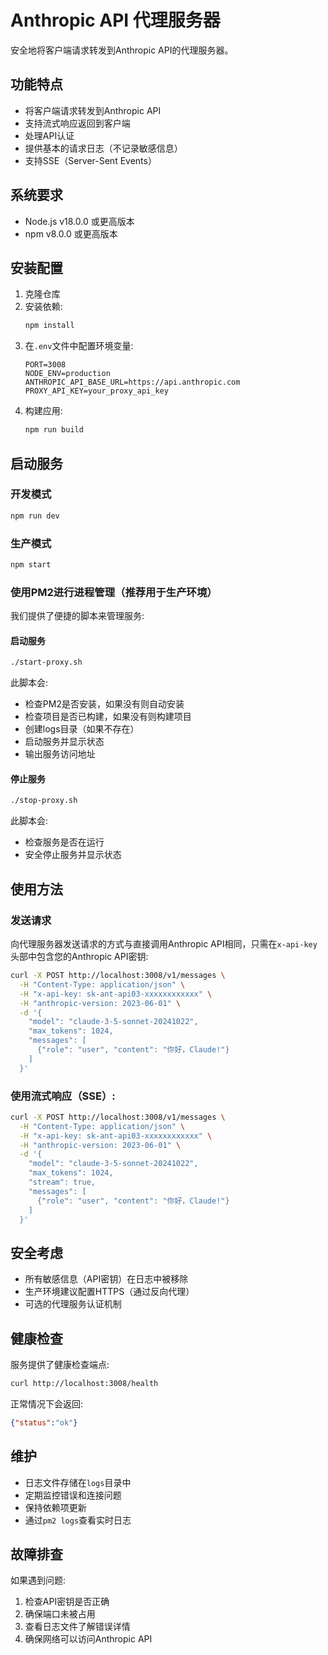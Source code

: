 # Anthropic API 代理服务器

安全地将客户端请求转发到Anthropic API的代理服务器。

## 功能特点

- 将客户端请求转发到Anthropic API
- 支持流式响应返回到客户端
- 处理API认证
- 提供基本的请求日志（不记录敏感信息）
- 支持SSE（Server-Sent Events）

## 系统要求

- Node.js v18.0.0 或更高版本
- npm v8.0.0 或更高版本

## 安装配置

1. 克隆仓库
2. 安装依赖:
   ```bash
   npm install
   ```
3. 在`.env`文件中配置环境变量:
   ```
   PORT=3008
   NODE_ENV=production
   ANTHROPIC_API_BASE_URL=https://api.anthropic.com
   PROXY_API_KEY=your_proxy_api_key
   ```
4. 构建应用:
   ```bash
   npm run build
   ```

## 启动服务

### 开发模式

```bash
npm run dev
```

### 生产模式

```bash
npm start
```

### 使用PM2进行进程管理（推荐用于生产环境）

我们提供了便捷的脚本来管理服务:

#### 启动服务

```bash
./start-proxy.sh
```

此脚本会:
- 检查PM2是否安装，如果没有则自动安装
- 检查项目是否已构建，如果没有则构建项目
- 创建logs目录（如果不存在）
- 启动服务并显示状态
- 输出服务访问地址

#### 停止服务

```bash
./stop-proxy.sh
```

此脚本会:
- 检查服务是否在运行
- 安全停止服务并显示状态

## 使用方法

### 发送请求

向代理服务器发送请求的方式与直接调用Anthropic API相同，只需在`x-api-key`头部中包含您的Anthropic API密钥:

```bash
curl -X POST http://localhost:3008/v1/messages \
  -H "Content-Type: application/json" \
  -H "x-api-key: sk-ant-api03-xxxxxxxxxxxx" \
  -H "anthropic-version: 2023-06-01" \
  -d '{
    "model": "claude-3-5-sonnet-20241022",
    "max_tokens": 1024,
    "messages": [
      {"role": "user", "content": "你好，Claude!"}
    ]
  }'
```

### 使用流式响应（SSE）:

```bash
curl -X POST http://localhost:3008/v1/messages \
  -H "Content-Type: application/json" \
  -H "x-api-key: sk-ant-api03-xxxxxxxxxxxx" \
  -H "anthropic-version: 2023-06-01" \
  -d '{
    "model": "claude-3-5-sonnet-20241022",
    "max_tokens": 1024,
    "stream": true,
    "messages": [
      {"role": "user", "content": "你好，Claude!"}
    ]
  }'
```

## 安全考虑

- 所有敏感信息（API密钥）在日志中被移除
- 生产环境建议配置HTTPS（通过反向代理）
- 可选的代理服务认证机制

## 健康检查

服务提供了健康检查端点:

```bash
curl http://localhost:3008/health
```

正常情况下会返回:
```json
{"status":"ok"}
```

## 维护

- 日志文件存储在`logs`目录中
- 定期监控错误和连接问题
- 保持依赖项更新
- 通过`pm2 logs`查看实时日志

## 故障排查

如果遇到问题:

1. 检查API密钥是否正确
2. 确保端口未被占用
3. 查看日志文件了解错误详情
4. 确保网络可以访问Anthropic API